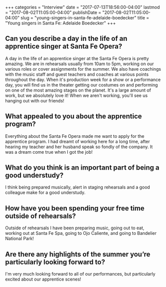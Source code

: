 +++
categories = "Interview"
date = "2017-07-13T18:56:00-04:00"
lastmod = "2017-08-02T11:05:00-04:00"
publishDate = "2017-08-02T11:05:00-04:00"
slug = "young-singers-in-santa-fe-adelaide-boedecker"
title = "Young singers in Santa Fe: Adelaide Boedecker"
+++

## Can you describe a day in the life of an apprentice singer at Santa Fe Opera?

A day in the life of an apprentice singer at the Santa Fe Opera is pretty amazing.  We are in rehearsals usually from 10am to 5pm, working on our various roles or cover assignments for the summer.  We also have coachings with the music staff and guest teachers and coaches at various points throughout the day.  When it's production week for a show or a performance day, you will find us in the theater getting our costumes on and performing on one of the most amazing stages on the planet.  It's a large amount of work, but we absolutely love it!  When we aren't working, you'll see us hanging out with our friends! 

## What appealed to you about the apprentice program?

Everything about the Santa Fe Opera made me want to apply for the apprentice program.  I had dreamt of working here for a long time, after hearing my teacher and her husband speak so fondly of the company.  It was a dream come true when I got the job! 

## What do you think is an important part of being a good understudy?

I think being prepared musically, alert in staging rehearsals and a good colleague make for a good understudy.

## How have you been spending your free time outside of rehearsals?

Outside of rehearsals I have been preparing music, going out to eat, working out at Santa Fe Spa, going to Ojo Caliente, and going to Bandelier National Park!

## Are there any highlights of the summer you’re particularly looking forward to?

I'm very much looking forward to all of our performances, but particularly excited about our apprentice scenes! 
